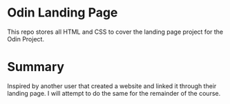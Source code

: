 # Odin Landing Page
This repo stores all HTML and CSS to cover the landing page project
for the Odin Project.

# Summary
Inspired by another user that created a website and linked it through their
landing page. I will attempt to do the same for the remainder of the course.
